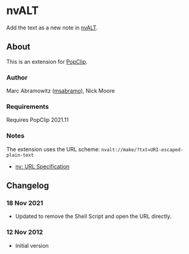 # nvALT

Add the text as a new note in [nvALT](http://brettterpstra.com/projects/nvalt/).

## About

This is an extension for [PopClip](https://www.popclip.app/).

### Author

Marc Abramowitz ([msabramo](https://github.com/msabramo)), Nick Moore

### Requirements

Requires PopClip 2021.11

### Notes

The extension uses the URL scheme: `nvalt://make/?txt=URI-escaped-plain-text`

* [nv: URL Specification](https://github.com/scrod/nv/wiki/nv%3A---URL-Specification)

## Changelog

### 18 Nov 2021

* Updated to remove the Shell Script and open the URL directly.

### 12 Nov 2012

* Initial version
